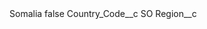 <?xml version="1.0" encoding="UTF-8"?>
<CustomMetadata xmlns="http://soap.sforce.com/2006/04/metadata" xmlns:xsi="http://www.w3.org/2001/XMLSchema-instance" xmlns:xsd="http://www.w3.org/2001/XMLSchema">
    <label>Somalia</label>
    <protected>false</protected>
    <values>
        <field>Country_Code__c</field>
        <value xsi:type="xsd:string">SO</value>
    </values>
    <values>
        <field>Region__c</field>
        <value xsi:nil="true"/>
    </values>
</CustomMetadata>
